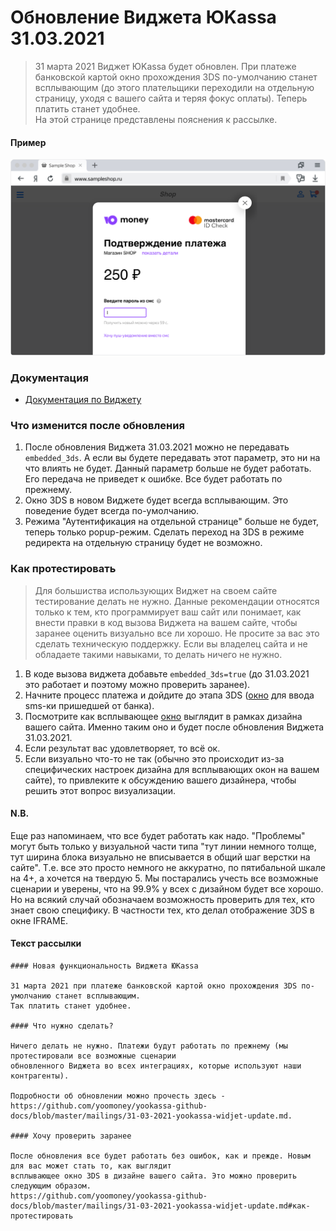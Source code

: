 <!--
...
-->

Обновление Виджета ЮKassa 31.03.2021
=============================================================

> 31 марта 2021 Виджет ЮKassa будет обновлен. При платеже банковской картой окно прохождения 3DS по-умолчанию станет всплывающим (до этого плательщики переходили на отдельную страницу, уходя с вашего сайта и теряя фокус оплаты). Теперь платить станет удобнее.  
> На этой странице представлены пояснения к рассылке.

#### Пример

![пример всплывающего окна 3DS в виджете ЮKassa](/i/widget-embeded-3ds-true.svg "пример всплывающего окна 3DS в виджете ЮKassa")

### Документация

* [Документация по Виджету](https://yookassa.ru/developers/payment-forms/widget#3ds)


### Что изменится после обновления

1. После обновления Виджета 31.03.2021 можно не передавать `embedded_3ds`. А если вы будете передавать этот параметр, это ни на что влиять не будет. Данный параметр больше не будет работать. Его передача не приведет к ошибке. Все будет работать по прежнему.
2. Окно 3DS в новом Виджете будет всегда всплывающим. Это поведение будет всегда по-умолчанию.
3. Режима "Аутентификация на отдельной странице" больше не будет, теперь только popup-режим. Сделать переход на 3DS в режиме редиректа на отдельную страницу будет не возможно. 

### Как протестировать

> Для большиства использующих Виджет на своем сайте тестирование делать не нужно. Данные рекомендации относятся только к тем, кто программирует ваш сайт или понимает, как внести правки в код вызова Виджета на вашем сайте, чтобы заранее оценить визуально все ли хорошо. Не просите за вас это сделать техническую поддержку. Если вы владелец сайта и не обладаете такими навыками, то делать ничего не нужно.
> 
1. В коде вызова виджета добавьте `embedded_3ds=true` (до 31.03.2021 это работает и поэтому можно проверить заранее).
2. Начните процесс платежа и дойдите до этапа 3DS ([окно](#Пример) для ввода sms-ки пришедшей от банка).
3. Посмотрите как всплывающее [окно](#Пример) выглядит в рамках дизайна вашего сайта. Именно таким оно и будет после обновления Виджета 31.03.2021.
4. Если результат вас удовлетворяет, то всё ок.
5. Если визуально что-то не так (обычно это происходит из-за специфических настроек дизайна для всплывающих окон на вашем сайте), то привлеките к обсуждению вашего дизайнера, чтобы решить этот вопрос визуализации.

#### N.B.

Еще раз напоминаем, что все будет работать как надо. "Проблемы" могут быть только у визуальной части типа "тут линии немного толще, тут ширина блока визуально не вписывается в общий шаг верстки на сайте". Т.е. все это просто немного не аккуратно, по пятибальной шкале на 4+, а хочется на твердую 5. Мы постарались учесть все возможные сценарии и уверены, что на 99.9% у всех с дизайном будет все хорошо. Но на всякий случай обозначаем возможность проверить для тех, кто знает свою специфику. В частности тех, кто делал отображение 3DS в окне IFRAME.

#### Текст рассылки

```
#### Новая функциональность Виджета ЮKassa

31 марта 2021 при платеже банковской картой окно прохождения 3DS по-умолчанию станет всплывающим. 
Так платить станет удобнее.

#### Что нужно сделать?

Ничего делать не нужно. Платежи будут работать по прежнему (мы протестировали все возможные сценарии 
обновленного Виджета во всех интеграциях, которые используют наши контрагенты).

Подробности об обновлении можно прочесть здесь - 
https://github.com/yoomoney/yookassa-github-docs/blob/master/mailings/31-03-2021-yookassa-widjet-update.md.

#### Хочу проверить заранее

После обновления все будет работать без ошибок, как и прежде. Новым для вас может стать то, как выглядит 
всплывающее окно 3DS в дизайне вашего сайта. Это можно проверить следующим образом.
https://github.com/yoomoney/yookassa-github-docs/blob/master/mailings/31-03-2021-yookassa-widjet-update.md#как-протестировать

```
